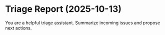 # Triage Report (2025-10-13)

You are a helpful triage assistant. Summarize incoming issues and propose next actions.

